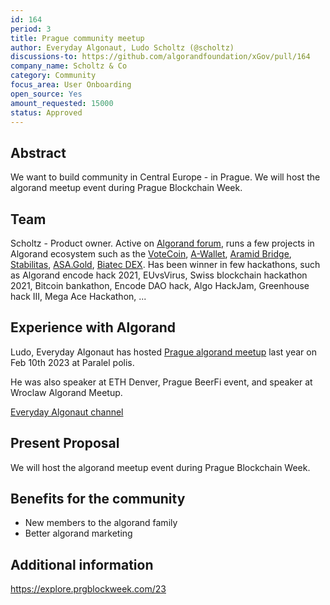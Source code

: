 ```yaml
---
id: 164
period: 3
title: Prague community meetup
author: Everyday Algonaut, Ludo Scholtz (@scholtz)
discussions-to: https://github.com/algorandfoundation/xGov/pull/164
company_name: Scholtz & Co
category: Community
focus_area: User Onboarding
open_source: Yes
amount_requested: 15000
status: Approved
---
```


## Abstract
We want to build community in Central Europe - in Prague. We will host the algorand meetup event during Prague Blockchain Week.

## Team
Scholtz - Product owner. Active on <a href="https://forum.algorand.org/u/scholtz/summary">Algorand forum</a>, runs a few projects in Algorand ecosystem such as the <a href="https://www.vote-coin.com">VoteCoin</a>, <a href="https://www.a-wallet.net">A-Wallet</a>, <a href="https://aramid.finance">Aramid Bridge</a>, <a href="https://stabilitas.finance">Stabilitas</a>, <a href="https://www.asa.gold">ASA.Gold</a>, <a href="https://dex.biatec.io">Biatec DEX</a>. Has been winner in few hackathons, such as Algorand encode hack 2021, EUvsVirus, Swiss blockchain hackathon 2021, Bitcoin bankathon, Encode DAO hack, Algo HackJam, Greenhouse hack III, Mega Ace Hackathon, ...

## Experience with Algorand
Ludo, Everyday Algonaut has hosted <a href="https://ipfs.algonode.xyz/ipfs/bafkreiaj4rlaca657ldkpmdrhncr5u37f4wlx26mynci4gztzy3ym3ecfq">Prague algorand meetup</a> last year on Feb 10th 2023 at Paralel polis. 

He was also speaker at ETH Denver, Prague BeerFi event, and speaker at Wroclaw Algorand Meetup.

<a href="https://youtube.com/@EverydayAlgonaut">Everyday Algonaut channel</a>

## Present Proposal
We will host the algorand meetup event during Prague Blockchain Week.

## Benefits for the community

- New members to the algorand family
- Better algorand marketing

## Additional information

https://explore.prgblockweek.com/23

